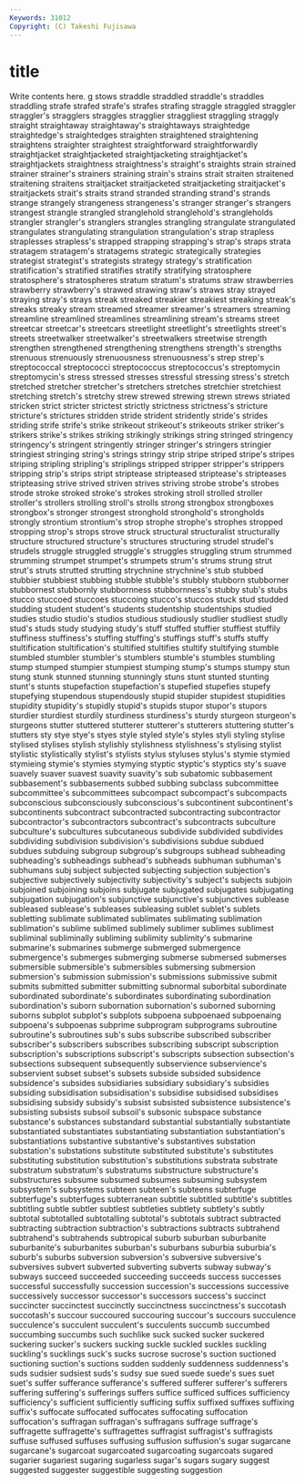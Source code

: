 ```yaml
---
Keywords: 31012 
Copyright: (C) Takeshi Fujisawa
---
```


# title

Write contents here.
g stows straddle straddled straddle's straddles straddling
strafe strafed strafe's strafes strafing straggle straggled straggler straggler's stragglers
straggles stragglier straggliest straggling straggly straight straightaway straightaway's straightaways straightedge
straightedge's straightedges straighten straightened straightening straightens straighter straightest straightforward straightforwardly
straightjacket straightjacketed straightjacketing straightjacket's straightjackets straightness straightness's straight's straights strain
strained strainer strainer's strainers straining strain's strains strait straiten straitened
straitening straitens straitjacket straitjacketed straitjacketing straitjacket's straitjackets strait's straits strand
stranded stranding strand's strands strange strangely strangeness strangeness's stranger stranger's
strangers strangest strangle strangled stranglehold stranglehold's strangleholds strangler strangler's stranglers
strangles strangling strangulate strangulated strangulates strangulating strangulation strangulation's strap strapless
straplesses strapless's strapped strapping strapping's strap's straps strata stratagem stratagem's
stratagems strategic strategically strategies strategist strategist's strategists strategy strategy's stratification
stratification's stratified stratifies stratify stratifying stratosphere stratosphere's stratospheres stratum stratum's
stratums straw strawberries strawberry strawberry's strawed strawing straw's straws stray
strayed straying stray's strays streak streaked streakier streakiest streaking streak's
streaks streaky stream streamed streamer streamer's streamers streaming streamline streamlined
streamlines streamlining stream's streams street streetcar streetcar's streetcars streetlight streetlight's
streetlights street's streets streetwalker streetwalker's streetwalkers streetwise strength strengthen strengthened
strengthening strengthens strength's strengths strenuous strenuously strenuousness strenuousness's strep strep's
streptococcal streptococci streptococcus streptococcus's streptomycin streptomycin's stress stressed stresses stressful
stressing stress's stretch stretched stretcher stretcher's stretchers stretches stretchier stretchiest
stretching stretch's stretchy strew strewed strewing strewn strews striated stricken
strict stricter strictest strictly strictness strictness's stricture stricture's strictures stridden
stride strident stridently stride's strides striding strife strife's strike strikeout
strikeout's strikeouts striker striker's strikers strike's strikes striking strikingly strikings
string stringed stringency stringency's stringent stringently stringer stringer's stringers stringier
stringiest stringing string's strings stringy strip stripe striped stripe's stripes
striping stripling stripling's striplings stripped stripper stripper's strippers stripping strip's
strips stript striptease stripteased striptease's stripteases stripteasing strive strived striven
strives striving strobe strobe's strobes strode stroke stroked stroke's strokes
stroking stroll strolled stroller stroller's strollers strolling stroll's strolls strong
strongbox strongboxes strongbox's stronger strongest stronghold stronghold's strongholds strongly strontium
strontium's strop strophe strophe's strophes stropped stropping strop's strops strove
struck structural structuralist structurally structure structured structure's structures structuring strudel
strudel's strudels struggle struggled struggle's struggles struggling strum strummed strumming
strumpet strumpet's strumpets strum's strums strung strut strut's struts strutted
strutting strychnine strychnine's stub stubbed stubbier stubbiest stubbing stubble stubble's
stubbly stubborn stubborner stubbornest stubbornly stubbornness stubbornness's stubby stub's stubs
stucco stuccoed stuccoes stuccoing stucco's stuccos stuck stud studded studding
student student's students studentship studentships studied studies studio studio's studios
studious studiously studlier studliest studly stud's studs study studying study's
stuff stuffed stuffier stuffiest stuffily stuffiness stuffiness's stuffing stuffing's stuffings
stuff's stuffs stuffy stultification stultification's stultified stultifies stultify stultifying stumble
stumbled stumbler stumbler's stumblers stumble's stumbles stumbling stump stumped stumpier
stumpiest stumping stump's stumps stumpy stun stung stunk stunned stunning
stunningly stuns stunt stunted stunting stunt's stunts stupefaction stupefaction's stupefied
stupefies stupefy stupefying stupendous stupendously stupid stupider stupidest stupidities stupidity
stupidity's stupidly stupid's stupids stupor stupor's stupors sturdier sturdiest sturdily
sturdiness sturdiness's sturdy sturgeon sturgeon's sturgeons stutter stuttered stutterer stutterer's
stutterers stuttering stutter's stutters sty stye stye's styes style styled
style's styles styli styling stylise stylised stylises stylish stylishly stylishness
stylishness's stylising stylist stylistic stylistically stylist's stylists stylus styluses stylus's
stymie stymied stymieing stymie's stymies stymying styptic styptic's styptics sty's
suave suavely suaver suavest suavity suavity's sub subatomic subbasement subbasement's
subbasements subbed subbing subclass subcommittee subcommittee's subcommittees subcompact subcompact's subcompacts
subconscious subconsciously subconscious's subcontinent subcontinent's subcontinents subcontract subcontracted subcontracting subcontractor
subcontractor's subcontractors subcontract's subcontracts subculture subculture's subcultures subcutaneous subdivide subdivided
subdivides subdividing subdivision subdivision's subdivisions subdue subdued subdues subduing subgroup
subgroup's subgroups subhead subheading subheading's subheadings subhead's subheads subhuman subhuman's
subhumans subj subject subjected subjecting subjection subjection's subjective subjectively subjectivity
subjectivity's subject's subjects subjoin subjoined subjoining subjoins subjugate subjugated subjugates
subjugating subjugation subjugation's subjunctive subjunctive's subjunctives sublease subleased sublease's subleases
subleasing sublet sublet's sublets subletting sublimate sublimated sublimates sublimating sublimation
sublimation's sublime sublimed sublimely sublimer sublimes sublimest subliminal subliminally subliming
sublimity sublimity's submarine submarine's submarines submerge submerged submergence submergence's submerges
submerging submerse submersed submerses submersible submersible's submersibles submersing submersion submersion's
submission submission's submissions submissive submit submits submitted submitter submitting subnormal
suborbital subordinate subordinated subordinate's subordinates subordinating subordination subordination's suborn subornation
subornation's suborned suborning suborns subplot subplot's subplots subpoena subpoenaed subpoenaing
subpoena's subpoenas subprime subprogram subprograms subroutine subroutine's subroutines sub's subs
subscribe subscribed subscriber subscriber's subscribers subscribes subscribing subscript subscription subscription's
subscriptions subscript's subscripts subsection subsection's subsections subsequent subsequently subservience subservience's
subservient subset subset's subsets subside subsided subsidence subsidence's subsides subsidiaries
subsidiary subsidiary's subsidies subsiding subsidisation subsidisation's subsidise subsidised subsidises subsidising
subsidy subsidy's subsist subsisted subsistence subsistence's subsisting subsists subsoil subsoil's
subsonic subspace substance substance's substances substandard substantial substantially substantiate substantiated
substantiates substantiating substantiation substantiation's substantiations substantive substantive's substantives substation substation's
substations substitute substituted substitute's substitutes substituting substitution substitution's substitutions substrata
substrate substratum substratum's substratums substructure substructure's substructures subsume subsumed subsumes
subsuming subsystem subsystem's subsystems subteen subteen's subteens subterfuge subterfuge's subterfuges
subterranean subtitle subtitled subtitle's subtitles subtitling subtle subtler subtlest subtleties
subtlety subtlety's subtly subtotal subtotalled subtotalling subtotal's subtotals subtract subtracted
subtracting subtraction subtraction's subtractions subtracts subtrahend subtrahend's subtrahends subtropical suburb
suburban suburbanite suburbanite's suburbanites suburban's suburbans suburbia suburbia's suburb's suburbs
subversion subversion's subversive subversive's subversives subvert subverted subverting subverts subway
subway's subways succeed succeeded succeeding succeeds success successes successful successfully
succession succession's successions successive successively successor successor's successors success's succinct
succincter succinctest succinctly succinctness succinctness's succotash succotash's succour succoured succouring
succour's succours succulence succulence's succulent succulent's succulents succumb succumbed succumbing
succumbs such suchlike suck sucked sucker suckered suckering sucker's suckers
sucking suckle suckled suckles suckling suckling's sucklings suck's sucks sucrose
sucrose's suction suctioned suctioning suction's suctions sudden suddenly suddenness suddenness's
suds sudsier sudsiest suds's sudsy sue sued suede suede's sues
suet suet's suffer sufferance sufferance's suffered sufferer sufferer's sufferers suffering
suffering's sufferings suffers suffice sufficed suffices sufficiency sufficiency's sufficient sufficiently
sufficing suffix suffixed suffixes suffixing suffix's suffocate suffocated suffocates suffocating
suffocation suffocation's suffragan suffragan's suffragans suffrage suffrage's suffragette suffragette's suffragettes
suffragist suffragist's suffragists suffuse suffused suffuses suffusing suffusion suffusion's sugar
sugarcane sugarcane's sugarcoat sugarcoated sugarcoating sugarcoats sugared sugarier sugariest sugaring
sugarless sugar's sugars sugary suggest suggested suggester suggestible suggesting suggestion
